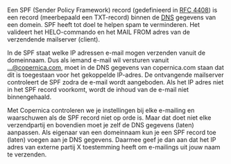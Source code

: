 Een SPF (Sender Policy Framework) record (gedefinieerd in [RFC
4408](http://www.openspf.org/Specifications "Open SPF specificaties"))
is een record (meerbepaald een TXT-record) binnen de
[DNS](./dns-gegevens-wat-zijn-dat.md "Kennisartikel over DNS")
gegevens van een domein. SPF heeft tot doel te helpen spam te
verminderen. Het valideert het HELO-commando en het MAIL FROM adres van
de verzendende mailserver (client).

In de SPF staat welke IP adressen e-mail mogen verzenden vanuit de
domeinnaam. Dus als iemand e-mail wil versturen vanuit
...@copernica.com, moet in de DNS gegevens van copernica.com staan dat
dit is toegestaan voor het gekoppelde IP-adres. De ontvangende
mailserver controleert de SPF zodra de e-mail wordt aangeboden. Als het
IP adres niet in het SPF record voorkomt, wordt de inhoud van de e-mail
niet binnengehaald.

Met Copernica controleren we je instellingen bij elke e-mailing en
waarschuwen als de SPF record niet op orde is. Maar dat doet niet elke
verzendpartij en bovendien moet je zelf de DNS gegevens (laten)
aanpassen. Als eigenaar van een domeinnaam kun je een SPF record toe
(laten) voegen aan je DNS gegevens. Daarmee geef je dan aan dat het IP
adres van externe partij X toestemming heeft om e-mailings uit jouw naam
te verzenden.
